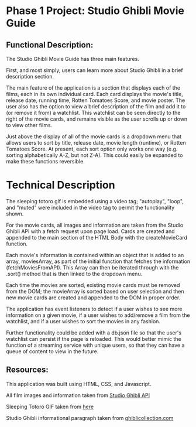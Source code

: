 # Phase 1 Project: Studio Ghibli Movie Guide

## Functional Description:
The Studio Ghibli Movie Guide has three main features. 

First, and most simply, users can learn more about Studio Ghibli in a brief description section.

The main feature of the application is a section that displays each of the films, each in its own individual card. Each card displays the movie's title, release date, running time, Rotten Tomatoes Score, and movie poster. The user also has the option to view a brief description of the film and add it to (or remove it from) a watchlist. This watchlist can be seen directly to the right of the movie cards, and remains visible as the user scrolls up or down to view other films. 

Just above the display of all of the movie cards is a dropdown menu that allows users to sort by title, release date, movie length (runtime), or Rotten Tomatoes Score. At present, each sort option only works one way (e.g. sorting alphabetically A-Z, but not Z-A). This could easily be expanded to make these functions reversible.

# Technical Description
The sleeping totoro gif is embedded using a video tag; "autoplay", "loop", and "muted" were included in the video tag to permit the functionality shown. 

For the movie cards, all images and information are taken from the Studio Ghibli API with a fetch request upon page load. Cards are created and appended to the main section of the HTML Body with the createMovieCard function. 

Each movie's information is contained within an object that is added to an array, moviesArray, as part of the initial function that fetches the information (fetchMoviesFromAPI). This Array can then be iterated through with the .sort() method that is then linked to the dropdown menu.

Each time the movies are sorted, existing movie cards must be removed from the DOM; the movieArray is sorted based on user selection and then new movie cards are created and appended to the DOM in proper order.

The application has event listeners to detect if a user wishes to see more information on a given movie, if a user wishes to add/remove a film from the watchlist, and if a user wishes to sort the movies in any fashion. 

Further functionality could be added with a db.json file so that the user's watchlist can persist if the page is reloaded. This would better mimic the function of a streaming service with unique users, so that they can have a queue of content to view in the future.

## Resources:
This application was built using HTML, CSS, and Javascript.

All film images and information taken from [Studio Ghibli API](https://ghibliapi.herokuapp.com/#)

Sleeping Totoro GIF taken from [here](https://thumbs.gfycat.com/OfficialShortDotterel-mobile.mp4)

Studio Ghibli informational paragraph taken from [ghiblicollection.com](https://ghiblicollection.com/about)



